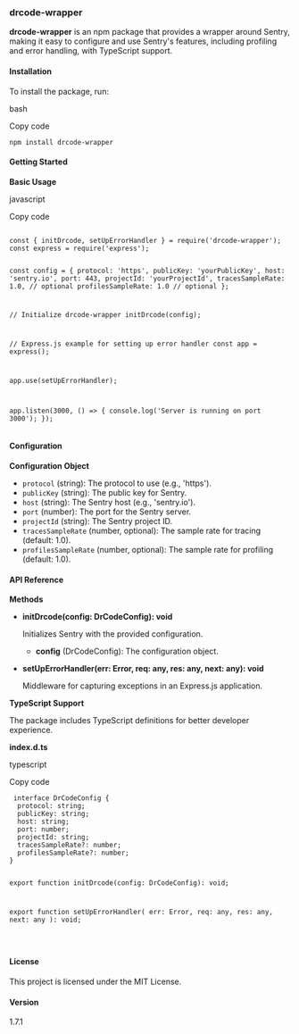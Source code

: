 <h3 id="drcode-wrapper">drcode-wrapper</h3>
<p><strong>drcode-wrapper</strong> is an npm package that provides a wrapper around Sentry, making it easy to configure and use Sentry&#39;s features, including profiling and error handling, with TypeScript support.</p>
<h4 id="installation">Installation</h4>
<p>To install the package, run:</p>
<p>bash</p>
<p>Copy code</p>
<pre><code class="language-const">npm install drcode-wrapper </code></pre>

<h4 id="getting-started">Getting Started</h4>
<p><strong>Basic Usage</strong></p>
<p>javascript</p>
<p>Copy code</p>
<pre><code class="language-const">
const { initDrcode, setUpErrorHandler } = require('drcode-wrapper');
const express = require('express');

const config = {
protocol: 'https',
publicKey: 'yourPublicKey',
host: 'sentry.io',
port: 443,
projectId: 'yourProjectId',
tracesSampleRate: 1.0, // optional
profilesSampleRate: 1.0 // optional
};

// Initialize drcode-wrapper
initDrcode(config);

// Express.js example for setting up error handler
const app = express();

app.use(setUpErrorHandler);

app.listen(3000, () => {
console.log('Server is running on port 3000');
});
</code></pre>

<h4 id="configuration">Configuration</h4>
<p><strong>Configuration Object</strong></p>
<ul>
<li><code>protocol</code> (string): The protocol to use (e.g., &#39;https&#39;).</li>
<li><code>publicKey</code> (string): The public key for Sentry.</li>
<li><code>host</code> (string): The Sentry host (e.g., &#39;sentry.io&#39;).</li>
<li><code>port</code> (number): The port for the Sentry server.</li>
<li><code>projectId</code> (string): The Sentry project ID.</li>
<li><code>tracesSampleRate</code> (number, optional): The sample rate for tracing (default: 1.0).</li>
<li><code>profilesSampleRate</code> (number, optional): The sample rate for profiling (default: 1.0).</li>
</ul>
<h4 id="api-reference">API Reference</h4>
<p><strong>Methods</strong></p>
<ul>
<li><p><strong>initDrcode(config: DrCodeConfig): void</strong></p>
<p>Initializes Sentry with the provided configuration.</p>
<ul>
<li><strong>config</strong> (DrCodeConfig): The configuration object.</li>
</ul>
</li>
<li><p><strong>setUpErrorHandler(err: Error, req: any, res: any, next: any): void</strong></p>
<p>Middleware for capturing exceptions in an Express.js application.</p>
</li>
</ul>
<p><strong>TypeScript Support</strong></p>
<p>The package includes TypeScript definitions for better developer experience.</p>
<p><strong>index.d.ts</strong></p>
<p>typescript</p>
<p>Copy code</p>
<pre><code class="language-const"> interface DrCodeConfig {
  protocol: string;
  publicKey: string;
  host: string;
  port: number;
  projectId: string;
  tracesSampleRate?: number;
  profilesSampleRate?: number;
}

export function initDrcode(config: DrCodeConfig): void;

export function setUpErrorHandler(
err: Error,
req: any,
res: any,
next: any
): void;

</code></pre>

<h4 id="license">License</h4>
<p>This project is licensed under the MIT License.</p>
<h4 id="version">Version</h4>
<p>1.7.1</p>
